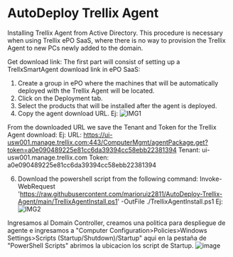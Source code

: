 # AutoDeploy Trellix Agent
Installing Trellix Agent from Active Directory. This procedure is necessary when using Trellix ePO SaaS, where there is no way to provision the Trellix Agent to new PCs newly added to the domain.

Get download link: The first part will consist of setting up a TrellxSmartAgent download link in ePO SaaS:

1. Create a group in ePO where the machines that will be automatically deployed with the Trellix Agent will be located.
2. Click on the Deployment tab.
3. Select the products that will be installed after the agent is deployed.
4. Copy the agent download URL.
  Ej:
![IMG1](https://github.com/marioruiz2811/Trellix-Smart-Agent/assets/71531721/4c1dff38-cda8-421d-969a-aff21e37c244)

  From the downloaded URL we save the Tenant and Token for the Trellix Agent download:
  Ej:
  URL: https://ui-usw001.manage.trellix.com:443/ComputerMgmt/agentPackage.get?token=a0e090489225e81cc6da39394cc58ebb22381394
  Tenant: ui-usw001.manage.trellix.com
  Token: a0e090489225e81cc6da39394cc58ebb22381394
  
6. Download the powershell script from the following command: Invoke-WebRequest 'https://raw.githubusercontent.com/marioruiz2811/AutoDeploy-Trellix-Agent/main/TrellixAgentInstall.ps1' -OutFile ./TrellixAgentInstall.ps1
   Ej:
![IMG2](https://github.com/marioruiz2811/AutoDeploy-Trellix-Agent/assets/71531721/a7567694-ccff-4eaa-9126-c341980b48c7)

Ingresamos al Domain Controller, creamos una politica para despliegue de agente e ingresamos a "Computer Configuration>Policies>Windows Settings>Scripts (Startup/Shutdown)/Startup" aqui en la pestaña de "PowerShell Scripts" abrimos la ubicacion los script de Startup.
![image](https://github.com/marioruiz2811/AutoDeploy-Trellix-Agent/assets/71531721/78116c8a-3fda-41eb-b337-a1590c4692fe)

